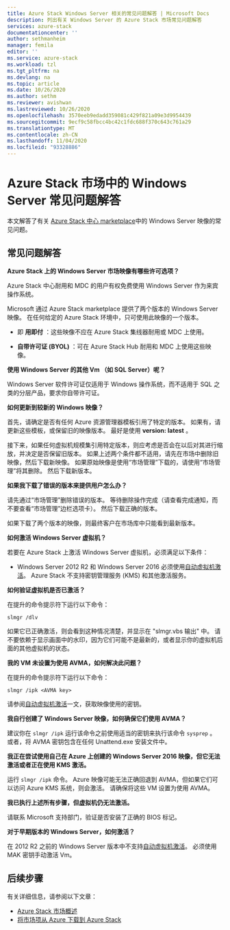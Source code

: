 ```yaml
---
title: Azure Stack Windows Server 相关的常见问题解答 | Microsoft Docs
description: 列出有关 Windows Server 的 Azure Stack 市场常见问题解答
services: azure-stack
documentationcenter: ''
author: sethmanheim
manager: femila
editor: ''
ms.service: azure-stack
ms.workload: tzl
ms.tgt_pltfrm: na
ms.devlang: na
ms.topic: article
ms.date: 10/26/2020
ms.author: sethm
ms.reviewer: avishwan
ms.lastreviewed: 10/26/2020
ms.openlocfilehash: 3570eeb9edadd359081c429f821a09e3d9954439
ms.sourcegitcommit: 9ecf9c58fbcc4bc42c1fdc688f370c643c761a29
ms.translationtype: MT
ms.contentlocale: zh-CN
ms.lasthandoff: 11/04/2020
ms.locfileid: "93328886"
---
```

# <a name="windows-server-in-azure-stack-marketplace-faq"></a>Azure Stack 市场中的 Windows Server 常见问题解答

本文解答了有关 [Azure Stack 中心 marketplace](../../operator/azure-stack-marketplace.md)中的 Windows Server 映像的常见问题。

## <a name="faqs"></a>常见问题解答

**Azure Stack 上的 Windows Server 市场映像有哪些许可选项？**

Azure Stack 中心耐用和 MDC 的用户有权免费使用 Windows Server 作为来宾操作系统。

Microsoft 通过 Azure Stack marketplace 提供了两个版本的 Windows Server 映像。 在任何给定的 Azure Stack 环境中，只可使用此映像的一个版本。

- 即 **用即付** ：这些映像不应在 Azure Stack 集线器耐用或 MDC 上使用。

- **自带许可证 (BYOL)** ：可在 Azure Stack Hub 耐用和 MDC 上使用这些映像。

**使用 Windows Server 的其他 Vm （如 SQL Server）呢？**

Windows Server 软件许可证仅适用于 Windows 操作系统，而不适用于 SQL 之类的分层产品，要求你自带许可证。

**如何更新到较新的 Windows 映像？**

首先，请确定是否有任何 Azure 资源管理器模板引用了特定的版本。 如果有，请更新这些模板，或保留旧的映像版本。 最好是使用 **version: latest** 。

接下来，如果任何虚拟机规模集引用特定版本，则应考虑是否会在以后对其进行缩放，并决定是否保留旧版本。 如果上述两个条件都不适用，请先在市场中删除旧映像，然后下载新映像。 如果原始映像是使用“市场管理”下载的，请使用“市场管理”将其删除。 然后下载新版本。

**如果我下载了错误的版本来提供用户怎么办？**

请先通过“市场管理”删除错误的版本。 等待删除操作完成（请查看完成通知，而不要查看“市场管理”边栏选项卡）。 然后下载正确的版本。

如果下载了两个版本的映像，则最终客户在市场库中只能看到最新版本。

**如何激活 Windows Server 虚拟机？**

若要在 Azure Stack 上激活 Windows Server 虚拟机，必须满足以下条件：

- Windows Server 2012 R2 和 Windows Server 2016 必须使用[自动虚拟机激活](/previous-versions/windows/it-pro/windows-server-2012-R2-and-2012/dn303421(v=ws.11))。 Azure Stack 不支持密钥管理服务 (KMS) 和其他激活服务。

**如何验证虚拟机是否已激活？**

在提升的命令提示符下运行以下命令：

```shell
slmgr /dlv
```

如果它已正确激活，则会看到这种情况清楚，并显示在 "slmgr.vbs 输出" 中。 请不要依赖于显示画面中的水印，因为它们可能不是最新的，或者显示你的虚拟机后面的其他虚拟机的状态。

**我的 VM 未设置为使用 AVMA，如何解决此问题？**

在提升的命令提示符下运行以下命令：

```shell
slmgr /ipk <AVMA key>
```

请参阅[自动虚拟机激活](/previous-versions/windows/it-pro/windows-server-2012-R2-and-2012/dn303421(v=ws.11))一文，获取映像使用的密钥。

**我自行创建了 Windows Server 映像，如何确保它们使用 AVMA？**

建议你在 `slmgr /ipk` 运行该命令之前使用适当的密钥来执行该命令 `sysprep` 。 或者，将 AVMA 密钥包含在任何 Unattend.exe 安装文件中。

**我正在尝试使用自己在 Azure 上创建的 Windows Server 2016 映像，但它无法激活或者正在使用 KMS 激活。**

运行 `slmgr /ipk` 命令。 Azure 映像可能无法正确回退到 AVMA，但如果它们可以访问 Azure KMS 系统，则会激活。 请确保将这些 VM 设置为使用 AVMA。

**我已执行上述所有步骤，但虚拟机仍无法激活。**

请联系 Microsoft 支持部门，验证是否安装了正确的 BIOS 标记。

**对于早期版本的 Windows Server，如何激活？**

在 2012 R2 之前的 Windows Server 版本中不支持[自动虚拟机激活](/previous-versions/windows/it-pro/windows-server-2012-R2-and-2012/dn303421(v=ws.11))。 必须使用 MAK 密钥手动激活 Vm。

## <a name="next-steps"></a>后续步骤

有关详细信息，请参阅以下文章：

- [Azure Stack 市场概述](../../operator/azure-stack-marketplace.md)
- [将市场项从 Azure 下载到 Azure Stack](azure-stack-download-azure-marketplace-item-tca.md)
